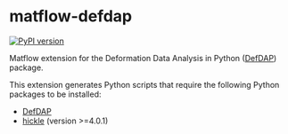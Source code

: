 # matflow-defdap

[![PyPI version](https://img.shields.io/pypi/v/matflow_defdap.svg)](https://pypi.python.org/pypi/matflow_defdap)

Matflow extension for the Deformation Data Analysis in Python ([DefDAP](https://github.com/MechMicroMan/DefDAP)) package.

This extension generates Python scripts that require the following Python packages to be installed:

- [DefDAP](https://github.com/MechMicroMan/DefDAP)
- [hickle](https://github.com/telegraphic/hickle) (version >=4.0.1)
